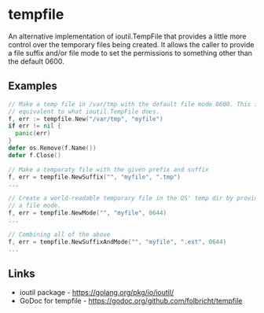 tempfile
========

An alternative implementation of ioutil.TempFile that provides a little more control over the temporary files being created. It allows the caller to provide a file suffix and/or file mode to set the permissions to something other than the default 0600.


## Examples

```go
// Make a temp file in /var/tmp with the default file mode 0600. This is
// equivalent to what ioutil.TempFile does.
f, err := tempfile.New("/var/tmp", "myfile")
if err != nil {
  panic(err)
}
defer os.Remove(f.Name())
defer f.Close()

// Make a temporaty file with the given prefix and suffix
f, err = tempfile.NewSuffix("", "myfile", ".tmp")
...

// Create a world-readable temporary file in the OS' temp dir by providing
// a file mode.
f, err = tempfile.NewMode("", "myfile", 0644)
...

// Combining all of the above
f, err = tempfile.NewSuffixAndMode("", "myfile", ".ext", 0644)
...
```

## Links
- ioutil package - https://golang.org/pkg/io/ioutil/
- GoDoc for tempfile - https://godoc.org/github.com/folbricht/tempfile
